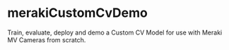 # merakiCustomCvDemo
Train, evaluate, deploy and demo a Custom CV Model for use with Meraki MV Cameras from scratch.
